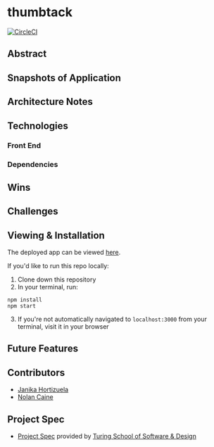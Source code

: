 # thumbtack

[![CircleCI](https://circleci.com/gh/thumbtack-turing/thumbtack_ui/tree/main.svg?style=svg)](https://circleci.com/gh/thumbtack-turing/thumbtack_ui/tree/main)

## Abstract

## Snapshots of Application

## Architecture Notes

## Technologies

### Front End

### Dependencies

## Wins

## Challenges

## Viewing & Installation

The deployed app can be viewed [here]().

If you'd like to run this repo locally:

1. Clone down this repository
2. In your terminal, run:
  ```
  npm install
  npm start
  ```
3. If you're not automatically navigated to `localhost:3000` from your terminal, visit it in your browser

## Future Features

## Contributors

- [Janika Hortizuela]()
- [Nolan Caine](https://github.com/n0land0)

## Project Spec
- [Project Spec](https://mod4.turing.edu/projects/capstone/) provided by [Turing School of Software & Design](https://turing.edu/)
